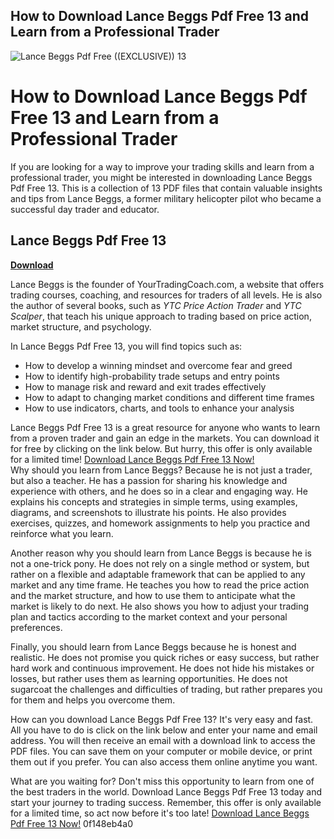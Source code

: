## How to Download Lance Beggs Pdf Free 13 and Learn from a Professional Trader

 
![Lance Beggs Pdf Free ((EXCLUSIVE)) 13](https://encrypted-tbn2.gstatic.com/images?q=tbn:ANd9GcSW9o_loG_kihjniazgzO4UVyIZA_8jnqDYEOZuKUrsyLGp5AwEOZI7OFjE)

 
# How to Download Lance Beggs Pdf Free 13 and Learn from a Professional Trader
 
If you are looking for a way to improve your trading skills and learn from a professional trader, you might be interested in downloading Lance Beggs Pdf Free 13. This is a collection of 13 PDF files that contain valuable insights and tips from Lance Beggs, a former military helicopter pilot who became a successful day trader and educator.
 
## Lance Beggs Pdf Free 13


[**Download**](https://soawresotni.blogspot.com/?d=2tMdOD)

 
Lance Beggs is the founder of YourTradingCoach.com, a website that offers trading courses, coaching, and resources for traders of all levels. He is also the author of several books, such as *YTC Price Action Trader* and *YTC Scalper*, that teach his unique approach to trading based on price action, market structure, and psychology.
 
In Lance Beggs Pdf Free 13, you will find topics such as:
 
- How to develop a winning mindset and overcome fear and greed
- How to identify high-probability trade setups and entry points
- How to manage risk and reward and exit trades effectively
- How to adapt to changing market conditions and different time frames
- How to use indicators, charts, and tools to enhance your analysis

Lance Beggs Pdf Free 13 is a great resource for anyone who wants to learn from a proven trader and gain an edge in the markets. You can download it for free by clicking on the link below. But hurry, this offer is only available for a limited time!
 [Download Lance Beggs Pdf Free 13 Now!](https://yourtradingcoach.com/lance-beggs-pdf-free-13)  
Why should you learn from Lance Beggs? Because he is not just a trader, but also a teacher. He has a passion for sharing his knowledge and experience with others, and he does so in a clear and engaging way. He explains his concepts and strategies in simple terms, using examples, diagrams, and screenshots to illustrate his points. He also provides exercises, quizzes, and homework assignments to help you practice and reinforce what you learn.
 
Another reason why you should learn from Lance Beggs is because he is not a one-trick pony. He does not rely on a single method or system, but rather on a flexible and adaptable framework that can be applied to any market and any time frame. He teaches you how to read the price action and the market structure, and how to use them to anticipate what the market is likely to do next. He also shows you how to adjust your trading plan and tactics according to the market context and your personal preferences.
 
Finally, you should learn from Lance Beggs because he is honest and realistic. He does not promise you quick riches or easy success, but rather hard work and continuous improvement. He does not hide his mistakes or losses, but rather uses them as learning opportunities. He does not sugarcoat the challenges and difficulties of trading, but rather prepares you for them and helps you overcome them.
  
How can you download Lance Beggs Pdf Free 13? It's very easy and fast. All you have to do is click on the link below and enter your name and email address. You will then receive an email with a download link to access the PDF files. You can save them on your computer or mobile device, or print them out if you prefer. You can also access them online anytime you want.
 
What are you waiting for? Don't miss this opportunity to learn from one of the best traders in the world. Download Lance Beggs Pdf Free 13 today and start your journey to trading success. Remember, this offer is only available for a limited time, so act now before it's too late!
 [Download Lance Beggs Pdf Free 13 Now!](https://yourtradingcoach.com/lance-beggs-pdf-free-13) 0f148eb4a0
